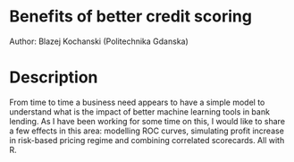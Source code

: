 # Benefits of better credit scoring

Author: Blazej Kochanski (Politechnika Gdanska)

# Description

From time to time a business need appears to have a simple model to understand what is the impact of better machine learning tools in bank lending. As I have been working for some time on this, I would like to share a few effects in this area: modelling ROC curves, simulating profit increase in risk-based pricing regime and combining correlated scorecards. All with R. 

